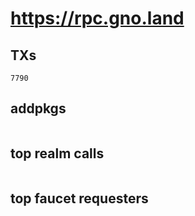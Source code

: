 # https://rpc.gno.land

## TXs
```
7790
```

## addpkgs
```
```

## top realm calls
```
```

## top faucet requesters
```
```

